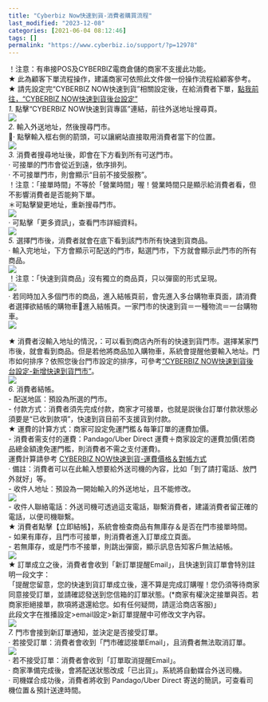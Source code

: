 ```yaml
---
title: "Cyberbiz Now快速到貨-消費者購買流程"
last_modified: "2023-12-08"
categories: [2021-06-04 08:12:46]
tags: []
permalink: "https://www.cyberbiz.io/support/?p=12978"
---
```


！注意：有串接POS及CYBERBIZ電商倉儲的商家不支援此功能。  
★ 此為顧客下單流程操作，建議商家可依照此文件做一份操作流程給顧客參考。  
★ 請先設定完“CYBERBIZ NOW快速到貨”相關設定後，在給消費者下單，[點我前往，“CYBERBIZ
NOW快速到貨後台設定”](https://www.cyberbiz.io/support/?p=12783)  
_1._   點擊“CYBERBIZ NOW快速到貨專區”連結，前往外送地址搜尋頁。  
![](https://www.cyberbiz.io/support/wp-content/uploads/2021/06/快速到貨17.png)  
_2._   輸入外送地址，然後搜尋門市。  
· 點擊輸入框右側的箭頭，可以讓網站直接取用消費者當下的位置。  
![](https://www.cyberbiz.io/support/wp-content/uploads/2021/06/快速到貨18.png)  
_3._   消費者搜尋地址後，即會在下方看到所有可送門市。  
· 可接單的門市會從近到遠，依序排列。  
· 不可接單門市，則會顯示“目前不接受服務”。  
！注意：「接單時間」不等於「營業時間」喔！營業時間只是顯示給消費者看，但不影響消費者是否能夠下單。  
＊可點擊變更地址，重新搜尋門市。  
![](https://www.cyberbiz.io/support/wp-content/uploads/2021/08/快速到貨61.png)  
· 可點擊「更多資訊」，查看門市詳細資料。  
![](https://www.cyberbiz.io/support/wp-content/uploads/2021/08/快速到貨19.png)  
_5._   選擇門市後，消費者就會在底下看到該門市所有快速到貨商品。  
· 輸入完地址，下方會顯示可配送的門市，點選門市，下方就會顯示此門市的所有商品。  
![](https://www.cyberbiz.io/support/wp-content/uploads/2021/08/快速到貨59-1.png)  
！注意：「快速到貨商品」沒有獨立的商品頁，只以彈窗的形式呈現。  
![](https://www.cyberbiz.io/support/wp-content/uploads/2021/06/快速到貨22.png)  
· 若同時加入多個門市的商品，進入結帳頁前，會先進入多台購物車頁面，請消費者選擇欲結帳的購物車進入結帳頁。一家門市的快速到貨＝一種物流＝一台購物車。  
![](https://www.cyberbiz.io/support/wp-content/uploads/2021/08/快速到貨60.png)  

★
消費者沒輸入地址的情況，：可以看到商店內所有的快速到貨門市。選擇某家門市後，就會看到商品。但是若他將商品加入購物車，系統會提醒他要輸入地址。門市如何排序？依照您後台門市設定的排序，可參考[“CYBERBIZ
NOW快速到貨後台設定-新增快速到貨門市”](https://www.cyberbiz.io/support/?p=12967)。  
![](https://www.cyberbiz.io/support/wp-content/uploads/2021/08/快速到貨20.png)  
_6._   消費者結帳。  
\- 配送地區：預設為所選的門市。  
\- 付款方式：消費者須先完成付款，商家才可接單，也就是説後台訂單付款狀態必須要是“已收到款項”，快速到貨目前不支援貨到付款。  
★ 運費的計算方式：商家可設定免運門檻＆每筆訂單的運費加價。  
\- 消費者需支付的運費：Pandago/Uber Direct 運費＋商家設定的運費加價(若商品總金額達免運門檻，則消費者不需之支付運費)。  
運費計算請參考 [CYBERBIZ NOW快速到貨-運費價格＆對帳方式](https://www.cyberbiz.io/support/?p=13847)  
· 備註：消費者可以在此輸入想要給外送司機的內容，比如「到了請打電話、放門外就好」等。  
\- 收件人地址：預設為一開始輸入的外送地址，且不能修改。  
![](https://www.cyberbiz.io/support/wp-content/uploads/2021/06/快速到貨24.png)  
\- 收件人聯絡電話：外送司機可透過這支電話，聯繫消費者，建議消費者留正確的電話，以便司機聯繫。  
★ 消費者點擊【立即結帳】，系統會檢查商品有無庫存＆是否在門市接單時間。  
\- 如果有庫存，且門市可接單，則消費者進入訂單成立頁面。  
\- 若無庫存，或是門市不接單，則跳出彈窗，顯示訊息告知客戶無法結帳。  
![](https://www.cyberbiz.io/support/wp-content/uploads/2021/06/快速到貨25.png)  
★ 訂單成立之後，消費者會收到「新訂單提醒Email」，且快速到貨訂單會特別註明一段文字：  
「提醒您留意，您的快速到貨訂單成立後，還不算是完成訂購喔！您仍須等待商家同意接受訂單，並請確認發送到您信箱的訂單狀態。(*商家有權決定接單與否。若商家拒絕接單，款項將退還給您。如有任何疑問，請逕洽商店客服)」  
此段文字在推播設定>email設定>新訂單提醒中可修改文字內容。  
![](https://www.cyberbiz.io/support/wp-content/uploads/2021/06/快速到貨26.png)  
_7._   門市會接到新訂單通知，並決定是否接受訂單。  
· 若接受訂單：消費者會收到「門市確認接單Email」，且消費者無法取消訂單。  
![](https://www.cyberbiz.io/support/wp-content/uploads/2021/06/快速到貨27.png)  
· 若不接受訂單：消費者會收到「訂單取消提醒Email」。  
· 商家準備完成後，會將配送狀態改成「已出貨」。系統將自動媒合外送司機。  
· 司機媒合成功後，消費者將收到 Pandago/Uber Direct 寄送的簡訊，可查看司機位置＆預計送達時間。  



